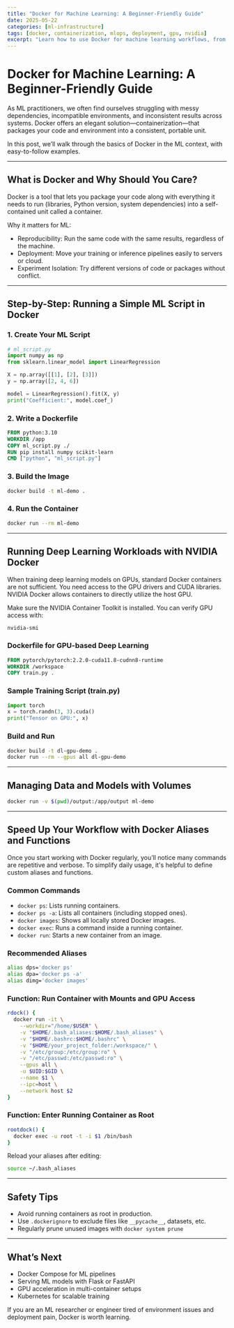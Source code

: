 ```yaml
---
title: "Docker for Machine Learning: A Beginner-Friendly Guide"
date: 2025-05-22
categories: [ml-infrastructure]
tags: [docker, containerization, mlops, deployment, gpu, nvidia]
excerpt: "Learn how to use Docker for machine learning workflows, from basic containerization to GPU-accelerated deep learning training and deployment."
---
```


# Docker for Machine Learning: A Beginner-Friendly Guide

As ML practitioners, we often find ourselves struggling with messy dependencies, incompatible environments, and inconsistent results across systems. Docker offers an elegant solution—containerization—that packages your code and environment into a consistent, portable unit.

In this post, we’ll walk through the basics of Docker in the ML context, with easy-to-follow examples.

---

## What is Docker and Why Should You Care?

Docker is a tool that lets you package your code along with everything it needs to run (libraries, Python version, system dependencies) into a self-contained unit called a container.

Why it matters for ML:

- Reproducibility: Run the same code with the same results, regardless of the machine.
- Deployment: Move your training or inference pipelines easily to servers or cloud.
- Experiment Isolation: Try different versions of code or packages without conflict.

---

## Step-by-Step: Running a Simple ML Script in Docker

### 1. Create Your ML Script

```python
# ml_script.py
import numpy as np
from sklearn.linear_model import LinearRegression

X = np.array([[1], [2], [3]])
y = np.array([2, 4, 6])

model = LinearRegression().fit(X, y)
print("Coefficient:", model.coef_)
```

### 2. Write a Dockerfile

```Dockerfile
FROM python:3.10
WORKDIR /app
COPY ml_script.py ./
RUN pip install numpy scikit-learn
CMD ["python", "ml_script.py"]
```

### 3. Build the Image

```bash
docker build -t ml-demo .
```

### 4. Run the Container

```bash
docker run --rm ml-demo
```

---

## Running Deep Learning Workloads with NVIDIA Docker

When training deep learning models on GPUs, standard Docker containers are not sufficient. You need access to the GPU drivers and CUDA libraries. NVIDIA Docker allows containers to directly utilize the host GPU.

Make sure the NVIDIA Container Toolkit is installed. You can verify GPU access with:

```bash
nvidia-smi
```

### Dockerfile for GPU-based Deep Learning

```Dockerfile
FROM pytorch/pytorch:2.2.0-cuda11.8-cudnn8-runtime
WORKDIR /workspace
COPY train.py .
```

### Sample Training Script (train.py)

```python
import torch
x = torch.randn(3, 3).cuda()
print("Tensor on GPU:", x)
```

### Build and Run

```bash
docker build -t dl-gpu-demo .
docker run --rm --gpus all dl-gpu-demo
```

---

## Managing Data and Models with Volumes

```bash
docker run -v $(pwd)/output:/app/output ml-demo
```

---

## Speed Up Your Workflow with Docker Aliases and Functions

Once you start working with Docker regularly, you’ll notice many commands are repetitive and verbose. To simplify daily usage, it's helpful to define custom aliases and functions.

### Common Commands

- `docker ps`: Lists running containers.
- `docker ps -a`: Lists all containers (including stopped ones).
- `docker images`: Shows all locally stored Docker images.
- `docker exec`: Runs a command inside a running container.
- `docker run`: Starts a new container from an image.

### Recommended Aliases

```bash
alias dps='docker ps'
alias dpa='docker ps -a'
alias dimg='docker images'
```

### Function: Run Container with Mounts and GPU Access

```bash
rdock() {
  docker run -it \
    --workdir="/home/$USER" \
    -v "$HOME/.bash_aliases:$HOME/.bash_aliases" \
    -v "$HOME/.bashrc:$HOME/.bashrc" \
    -v "$HOME/your_project_folder:/workspace/" \
    -v "/etc/group:/etc/group:ro" \
    -v "/etc/passwd:/etc/passwd:ro" \
    --gpus all \
    -u $UID:$GID \
    --name $1 \
    --ipc=host \
    --network host $2
}
```

### Function: Enter Running Container as Root

```bash
rootdock() {
  docker exec -u root -t -i $1 /bin/bash
}
```

Reload your aliases after editing:

```bash
source ~/.bash_aliases
```

---

## Safety Tips

- Avoid running containers as root in production.
- Use `.dockerignore` to exclude files like `__pycache__`, datasets, etc.
- Regularly prune unused images with `docker system prune`

---

## What’s Next

- Docker Compose for ML pipelines
- Serving ML models with Flask or FastAPI
- GPU acceleration in multi-container setups
- Kubernetes for scalable training

If you are an ML researcher or engineer tired of environment issues and deployment pain, Docker is worth learning.
